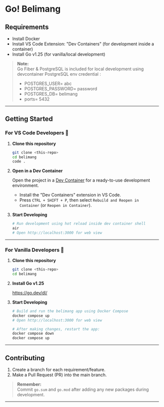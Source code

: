 # Go! Belimang

## Requirements

- Install Docker
- Install VS Code Extension: "Dev Containers" (for development inside a container)
- Install Go v1.25 (for vanilla/local development)

> **Note:**  
> Go Fiber & PostgreSQL is included for local development using  devcontainer
> PostgreSQL env credential :
> - POSTGRES_USER= abc
> - POSTGRES_PASSWORD= password
> - POSTGRES_DB= belimang
> - ports= 5432
---

## Getting Started

### For VS Code Developers 👋

1. **Clone this repository**
    ```bash
    git clone <this-repo>
    cd belimang
    code .
    ```

2. **Open in a Dev Container**
    
    Open the project in a [Dev Container](https://containers.dev/) for a ready-to-use development environment.
    - Install the "Dev Containers" extension in VS Code.
    - Press `CTRL + SHIFT + P`, then select `Rebuild and Reopen in Container` (or `Reopen in Container`).

3. **Start Developing**
    ```bash
    # Run development using hot reload inside dev container shell
    air
    # Open http://localhost:3000 for web view
    ```
---

### For Vanilla Developers 🍦

1. **Clone this repository**
    ```bash
    git clone <this-repo>
    cd belimang
    ```

2. **Install Go v1.25**

    https://go.dev/dl/

3. **Start Developing**
    ```bash
    # Build and run the belimang app using Docker Compose
    docker compose up
    # Open http://localhost:3000 for web view

    # After making changes, restart the app:
    docker compose down
    docker compose up
    ```

---

## Contributing

1. Create a branch for each requirement/feature.
2. Make a Pull Request (PR) into the main branch.

> **Remember:**  
> Commit `go.sum` and `go.mod` after adding any new packages during development.

---
